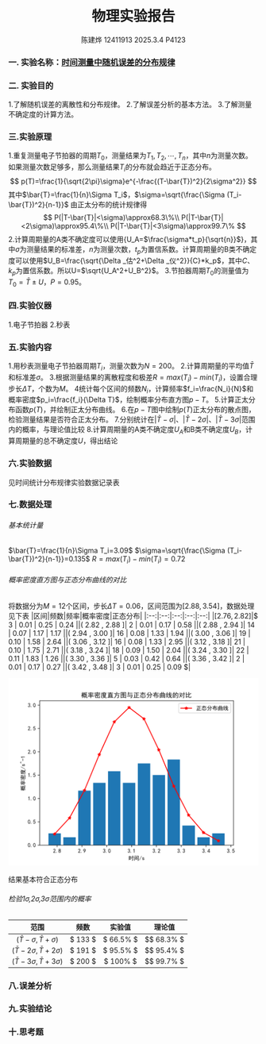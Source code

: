 <!---<style>
.center{
    width:auto;
    display:table;
    margin-left: auto;
    margin-right: auto;
}

</style>--->

# <center>物理实验报告 </center>
 <center>陈建烨 12411913 2025.3.4 P4123</center> <!---这里是姓名栏--->

### 一. 实验名称：<u>时间测量中随机误差的分布规律</u>
<!---课程名称写<u>和</u>之间--->
### 二. 实验目的 
1.了解随机误差的离散性和分布规律。
2.了解误差分析的基本方法。
3.了解测量不确定度的计算方法。


### 三.实验原理
1.重复测量电子节拍器的周期$T_0$，测量结果为$T_1,T_2,\cdots,T_n$，其中$n$为测量次数。如果测量次数足够多，那么测量结果$T_i$的分布就会趋近于正态分布。
$$
p(T)=\frac{1}{\sqrt{2\pi}\sigma}e^{-\frac{(T-\bar{T})^2}{2\sigma^2}}
$$
其中$\bar{T}=\frac{1}{n}\Sigma T_i$，$\sigma=\sqrt{\frac{\Sigma (T_i-\bar{T})^2}{n-1}}$
由正太分布的统计规律得
$$
P(|T-\bar{T}|<\sigma)\approx68.3\%\\
P(|T-\bar{T}|<2\sigma)\approx95.4\%\\
P(|T-\bar{T}|<3\sigma)\approx99.7\%
$$
2.计算周期量的A类不确定度可以使用{U_A=$\frac{\sigma*t_p}{\sqrt{n}}$}，其中$\sigma$为测量结果的标准差，$n$为测量次数，$t_p$为置信系数。计算周期量的B类不确定度可以使用$U_B=\frac{\sqrt{\Delta _估^2+\Delta _仪^2}}{C}*k_p$，其中$C$、$k_p$为置信系数。所以U=$\sqrt{U_A^2+U_B^2}$。
3.节拍器周期$T_0$的测量值为$T_0=\bar{T}\pm U$，$P=0.95$。
### 四.实验仪器
1.电子节拍器 2.秒表
### 五.实验内容
1.用秒表测量电子节拍器周期$T_i$，测量次数为$N=200$。
2.计算周期量的平均值$\bar{T}$和标准差$\sigma$。
3.根据测量结果的离散程度和极差$R=max(T_i)-min(T_i)$，设置合理步长$\Delta T$，个数为$M$。
4统计每个区间的频数$N_i$，计算频率$f_i=\frac{N_i}{N}$和概率密度$p_i=\frac{f_i}{\Delta T}$，绘制概率分布直方图$p-T$。
5.计算正太分布函数$p(T)$，并绘制正太分布曲线。
6.在$p-T$图中绘制$p(T)$正太分布的散点图，检验测量结果是否符合正太分布。
7.分别统计在$|\bar{T}-\sigma|$、$|\bar{T}-2\sigma|$、$|\bar{T}-3\sigma|$范围内的概率，与理论值比较
8.计算周期量的A类不确定度$U_A$和B类不确定度$U_B$，计算周期量的总不确定度$U$，得出结论
### 六.实验数据

见时间统计分布规律实验数据记录表

### 七.数据处理
###### 基本统计量
$\bar{T}=\frac{1}{n}\Sigma T_i=3.09$
$\sigma=\sqrt{\frac{\Sigma (T_i-\bar{T})^2}{n-1}}=0.135$
$R=max(T_i)-min(T_i)=0.72$
###### 概率密度直方图与正态分布曲线的对比
将数据分为$M=12$个区间，步长$\Delta T=0.06$，区间范围为$[2.88,3.54]$，数据处理见下表
|区间|频数|频率|概率密度|正态分布|
|:--:|:--:|:--:|:--:|:--:|
|$[ 2.76 , 2.82 ]$|$ 3 $|$ 0.01 $|$ 0.25 $|$ 0.24 $|
|$( 2.82 , 2.88 ]$|$ 2 $|$ 0.01 $|$ 0.17 $|$ 0.58 $|
|$( 2.88 , 2.94 ]$|$ 14 $|$ 0.07 $|$ 1.17 $|$ 1.17 $|
|$( 2.94 , 3.00 ]$|$ 16 $|$ 0.08 $|$ 1.33 $|$ 1.94 $|
|$( 3.00 , 3.06 ]$|$ 19 $|$ 0.10 $|$ 1.58 $|$ 2.64 $|
|$( 3.06 , 3.12 ]$|$ 16 $|$ 0.08 $|$ 1.33 $|$ 2.95 $|
|$( 3.12 , 3.18 ]$|$ 21 $|$ 0.10 $|$ 1.75 $|$ 2.71 $|
|$( 3.18 , 3.24 ]$|$ 18 $|$ 0.09 $|$ 1.50 $|$ 2.04 $|
|$( 3.24 , 3.30 ]$|$ 22 $|$ 0.11 $|$ 1.83 $|$ 1.26 $|
|$( 3.30 , 3.36 ]$|$ 5 $|$ 0.03 $|$ 0.42 $|$ 0.64 $|
|$( 3.36 , 3.42 ]$|$ 2 $|$ 0.01 $|$ 0.17 $|$ 0.27 $|
|$( 3.42 , 3.48 ]$|$ 3 $|$ 0.01 $|$ 0.25 $|$ 0.09 $|

![](时间.png)

结果基本符合正态分布

###### 检验1$\sigma$,2$\sigma$,3$\sigma$范围内的概率
|范围|频数|实验值|理论值|
|:--:|:--:|:--:|:--:|
|$(\bar{T}-\sigma,\bar{T}+\sigma)$|$  133 $|$ 66.5\% $|$$ 68.3\% $|
|$(\bar{T}-2\sigma,\bar{T}+2\sigma)$|$  191 $|$ 95.5\% $|$$ 95.4\% $|
|$(\bar{T}-3\sigma,\bar{T}+3\sigma)$|$  200 $|$ 100\% $|$$ 99.7\% $|




### 八.误差分析

### 九.实验结论

### 十.思考题

